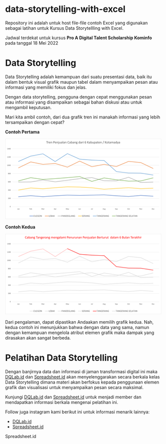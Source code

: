 # data-storytelling-with-excel
Repository ini adalah untuk host file-file contoh Excel yang digunakan sebagai latihan untuk Kursus Data Storytellling with Excel.

Jadwal terdekat untuk kursus **Pro A Digital Talent Scholarship Kominfo** pada tanggal 18 Mei 2022

Data Storytelling
=======
Data Storytelling adalah kemampuan dari suatu presentasi data, baik itu dalam bentuk visual grafik maupun tabel dalam menyampaikan pesan atau informasi yang memiliki fokus dan jelas.

Dengan data storytelling, pengguna dengan cepat menggunakan pesan atau informasi yang disampaikan sebagai bahan diskusi atau untuk mengambil keputusan.

Mari kita ambil contoh, dari dua grafik tren ini manakah informasi yang lebih tersampaikan dengan cepat? 

**Contoh Pertama**

![Grafik Satu](/assets/images/chart-enam-kabupaten-normal.png)

**Contoh Kedua**

![Grafik Dua](/assets/images/chart-fokus-ke-tangerang.png)

Dari pengalaman, dapat dipastikan Andaakan memilih grafik kedua. Nah, kedua contoh ini menunjukkan bahwa dengan data yang sama, namun dengan kemampuan mengelola atribut elemen grafik maka dampak yang dirasakan akan sangat berbeda.

Pelatihan Data Storytelling
=======

Dengan banjirnya data dan informasi di jaman transformasi digital ini maka [DQLab.id](https://www.dqlab.id/) dan [Spreadsheet.id](https://www.spreadsheet.id/) akan menyelenggarakan secara berkala kelas Data Storytelling dimana materi akan berfokus kepada penggunaan elemen grafik dan visualisasi untuk menyampaikan pesan secara maksimal.

Kunjungi [DQLab.id](https://www.dqlab.id/) dan [Spreadsheet.id](https://www.spreadsheet.id/) untuk menjadi member dan mendapatkan informasi berkala mengenai pelatihan ini.

Follow juga instagram kami berikut ini untuk informasi menarik lainnya:
- [DQLab.id](https://www.instagram.com/dqlab/)
- [Spreadsheet.id](https://www.instagram.com/spreadsheet.id/)

Spreadsheet.id
